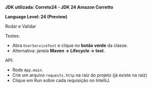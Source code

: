 **JDK utilizada: Correto24 - JDK 24 Amazon Corretto**

**Language Level: 24 (Preview)**

Rodar e Validar

Testes:
- Abra `UserServiceTest` e clique no **botão verde** da classe.
- Alternativa: janela **Maven → Lifecycle → test**.

API:
- Rode `App.main`.
- Crie um arquivo `requests.http` na raiz do projeto (já existe na raiz)
- Clique em Run sobre cada requisição no IntelliJ.
